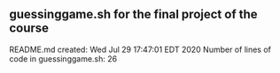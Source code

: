 ## guessinggame.sh for the final project of the course
README.md created: Wed Jul 29 17:47:01 EDT 2020
Number of lines of code in guessinggame.sh:       26
